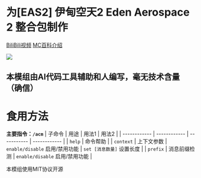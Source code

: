 为[EAS2] 伊甸空天2 Eden Aerospace 2 整合包制作
=======
[BiliBili视频](https://www.bilibili.com/video/BV1iD421L79A)
[MC百科介绍](https://www.mcmod.cn/modpack/1060.html)

![](https://i.mcmod.cn/modpack/cover/20250219/1739939320_7949_tziU.jpg@480x300.jpg)

本模组由AI代码工具辅助和人编写，毫无技术含量（确信）
-------

食用方法
=======
**主要指令：`/acm`**
| 子命令 | 用途 | 用法1 | 用法2 |
| ------------ | ------------ |  -----------  | ------------ |
| `help`      |  命令帮助     |
| `context`   |  上下文参数   | `enable/disable` 启用/禁用功能 | `set [消息数量]` 设置长度  |
| `prefix`    | 消息前缀检测  | `enable/disable` 启用/禁用功能 |


本模组使用MIT协议开源
